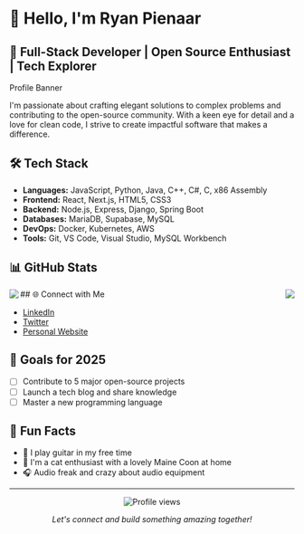 # 👋 Hello, I'm Ryan Pienaar

## 🚀 Full-Stack Developer | Open Source Enthusiast | Tech Explorer

Profile Banner

I'm passionate about crafting elegant solutions to complex problems and contributing to the open-source community. With a keen eye for detail and a love for clean code, I strive to create impactful software that makes a difference.

## 🛠️ Tech Stack

- **Languages:** JavaScript, Python, Java, C++, C#, C, x86 Assembly
- **Frontend:** React, Next.js, HTML5, CSS3
- **Backend:** Node.js, Express, Django, Spring Boot
- **Databases:** MariaDB, Supabase, MySQL
- **DevOps:** Docker, Kubernetes, AWS
- **Tools:** Git, VS Code, Visual Studio, MySQL Workbench

## 📊 GitHub Stats
<div>
  <img align="left" src="https://github-readme-stats.vercel.app/api?username=ryan-pienaar&show_icons=true&theme=radical" />
  
  <img align="right" src="https://github-readme-stats.vercel.app/api/top-langs/?username=ryan-pienaar&layout=compact&theme=radical" />
</div>
## 🌐 Connect with Me

- [LinkedIn](https://www.linkedin.com/in/ryan-pienaar/)
- [Twitter](https://x.com/paprikadev)
- [Personal Website](https://ryanpienaar.dev)

## 🎯 Goals for 2025

- [ ] Contribute to 5 major open-source projects
- [ ] Launch a tech blog and share knowledge
- [ ] Master a new programming language

## 🎉 Fun Facts

- 🎸 I play guitar in my free time
- 🌱 I'm a cat enthusiast with a lovely Maine Coon at home
- 🎧 Audio freak and crazy about audio equipment

---

<p align="center">
  <img src="https://komarev.com/ghpvc/?username=ryan-pienaar&color=blueviolet" alt="Profile views" />
</p>

<p align="center">
  <i>Let's connect and build something amazing together!</i>
</p>
